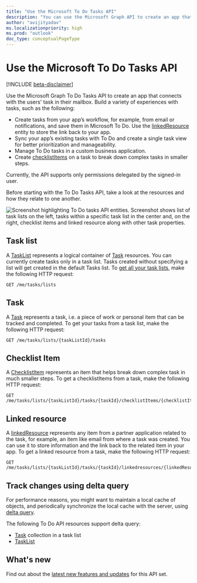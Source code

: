```yaml
---
title: "Use the Microsoft To Do Tasks API"
description: "You can use the Microsoft Graph API to create an app that connects with tasks and task lists in Microsoft To Do."
author: "avijityadav"
ms.localizationpriority: high
ms.prod: "outlook"
doc_type: conceptualPageType
---
```


# Use the Microsoft To Do Tasks API

[!INCLUDE [beta-disclaimer](../../includes/beta-disclaimer.md)]

Use the Microsoft Graph To Do Tasks API to create an app that connects with the users' task in their mailbox. Build a variety of experiences with tasks, such as the following:

* Create tasks from your app’s workflow, for example, from email or notifications, and save them in Microsoft To Do. Use the [linkedResource](linkedresource.md) entity to store the link back to your app.
* Sync your app’s existing tasks with To Do and create a single task view for better prioritization and manageability.
* Manage To Do tasks in a custom business application.
* Create [checklistItems](checklistitem.md) on a task to break down complex tasks in smaller steps.

Currently, the API supports only permissions delegated by the signed-in user.

Before starting with the To Do Tasks API, take a look at the resources and how they relate to one another.

![Screenshot highlighting To Do tasks API entities. Screenshot shows list of task lists on the left, tasks within a specific task list in the center and, on the right, checklist items and linked resource along with other task properties.](/graph/images/tasks-api-entities.png)

## Task list

A [TaskList](./basetasklist.md) represents a logical container of [Task](./basetask.md) resources. You can currently create tasks only in a task list. Tasks created without specifying a list will get created in the default Tasks list. To [get all your task lists](../api/basetasklist-get.md), make the following HTTP request:

``` http
GET /me/tasks/lists
```

## Task

A [Task](./basetask.md) represents a task, i.e. a piece of work or personal item that can be tracked and completed. To get your tasks from a task list, make the following HTTP request:
``` http
GET /me/tasks/lists/{taskListId}/tasks
```

## Checklist Item 

A [ChecklistItem](checklistitem.md) represents an item that helps break down complex task in much smaller steps. To get a checklistItems from a task, make the following HTTP request:
``` http
GET /me/tasks/lists/{taskListId}/tasks/{taskId}/checklistItems/{checklistItems}
```

## Linked resource

A [linkedResource](linkedresource_v2.md) represents any item from a partner application related to the task, for example, an item like email from where a task was created. You can use it to store information and the link back to the related item in your app. To get a linked resource from a task, make the following HTTP request:
``` http
GET /me/tasks/lists/{taskListId}/tasks/{taskId}/linkedresources/{linkedResourceId}
```

## Track changes using delta query

For performance reasons, you might want to maintain a local cache of objects, and periodically synchronize the local cache with the server, using [delta query](/graph/delta-query-overview).

The following To Do API resources support delta query:
* [Task](./basetask.md) collection in a task list
* [TaskList](./basetasklist.md)

## What's new
Find out about the [latest new features and updates](/graph/whats-new-overview) for this API set.
